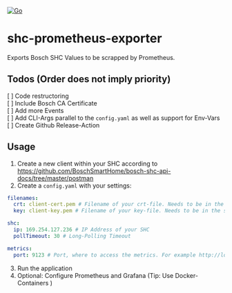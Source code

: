 [![Go](https://github.com/zabeloliver/shc-prometheus-exporter/actions/workflows/go.yml/badge.svg)](https://github.com/zabeloliver/shc-prometheus-exporter/actions/workflows/go.yml)  

# shc-prometheus-exporter
Exports Bosch SHC Values to be scrapped by Prometheus.

## Todos (Order does not imply priority)
[ ] Code restructoring  
[ ] Include Bosch CA Certificate  
[ ] Add more Events  
[ ] Add CLI-Args parallel to the `config.yaml` as well as support for Env-Vars  
[ ] Create Github Release-Action  


## Usage
1. Create a new client within your SHC according to https://github.com/BoschSmartHome/bosch-shc-api-docs/tree/master/postman
2. Create a `config.yaml` with your settings:  
``` yaml
filenames:
  crt: client-cert.pem # Filename of your crt-file. Needs to be in the same folder as the executable
  key: client-key.pem # Filename of your key-file. Needs to be in the same folder as the executable

shc:
  ip: 169.254.127.236 # IP Address of your SHC
  pollTimeout: 30 # Long-Polling Timeout

metrics:
  port: 9123 # Port, where to access the metrics. For example http://localhost:9123/metrics
  ```  
3. Run the application
4. Optional: Configure Prometheus and Grafana (Tip: Use Docker-Containers )
